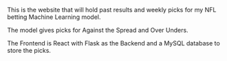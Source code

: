 This is the website that will hold past results and weekly picks for my NFL betting Machine Learning model.  

The model gives picks for Against the Spread and Over Unders.

The Frontend is React with Flask as the Backend and a MySQL database to store the picks.
